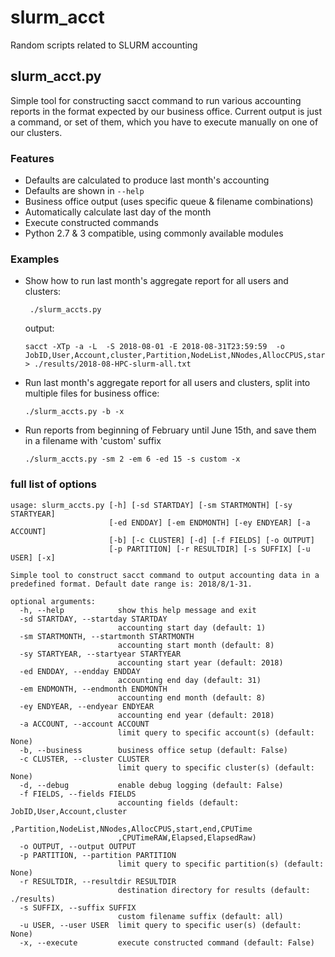 # slurm_acct

Random scripts related to SLURM accounting

## slurm_acct.py

Simple tool for constructing sacct command to run various accounting reports in the format expected by our business office. Current output is just a command, or set of them, which you have to execute manually on one of our clusters. 

### Features

* Defaults are calculated to produce last month's accounting
* Defaults are shown in `--help`
* Business office output (uses specific queue & filename combinations)
* Automatically calculate last day of the month
* Execute constructed commands
* Python 2.7 & 3 compatible, using commonly available modules


### Examples

* Show how to run last month's aggregate report for all users and clusters:

	```
	 ./slurm_accts.py                                                                                                                                                                  
	```
   output:

	```
	sacct -XTp -a -L  -S 2018-08-01 -E 2018-08-31T23:59:59  -o JobID,User,Account,cluster,Partition,NodeList,NNodes,AllocCPUS,start,end,CPUTime,CPUTimeRAW,Elapsed,ElapsedRaw > ./results/2018-08-HPC-slurm-all.txt
	```

* Run last month's aggregate report for all users and clusters, split into multiple files for business office:

	```
	./slurm_accts.py -b -x
	```

* Run reports from beginning of February until June 15th, and save them in a filename with 'custom' suffix

	```
	./slurm_accts.py -sm 2 -em 6 -ed 15 -s custom -x
	```

### full list of options

```
usage: slurm_accts.py [-h] [-sd STARTDAY] [-sm STARTMONTH] [-sy STARTYEAR]
                      [-ed ENDDAY] [-em ENDMONTH] [-ey ENDYEAR] [-a ACCOUNT]
                      [-b] [-c CLUSTER] [-d] [-f FIELDS] [-o OUTPUT]
                      [-p PARTITION] [-r RESULTDIR] [-s SUFFIX] [-u USER] [-x]

Simple tool to construct sacct command to output accounting data in a
predefined format. Default date range is: 2018/8/1-31.

optional arguments:
  -h, --help            show this help message and exit
  -sd STARTDAY, --startday STARTDAY
                        accounting start day (default: 1)
  -sm STARTMONTH, --startmonth STARTMONTH
                        accounting start month (default: 8)
  -sy STARTYEAR, --startyear STARTYEAR
                        accounting start year (default: 2018)
  -ed ENDDAY, --endday ENDDAY
                        accounting end day (default: 31)
  -em ENDMONTH, --endmonth ENDMONTH
                        accounting end month (default: 8)
  -ey ENDYEAR, --endyear ENDYEAR
                        accounting end year (default: 2018)
  -a ACCOUNT, --account ACCOUNT
                        limit query to specific account(s) (default: None)
  -b, --business        business office setup (default: False)
  -c CLUSTER, --cluster CLUSTER
                        limit query to specific cluster(s) (default: None)
  -d, --debug           enable debug logging (default: False)
  -f FIELDS, --fields FIELDS
                        accounting fields (default: JobID,User,Account,cluster
                        ,Partition,NodeList,NNodes,AllocCPUS,start,end,CPUTime
                        ,CPUTimeRAW,Elapsed,ElapsedRaw)
  -o OUTPUT, --output OUTPUT
  -p PARTITION, --partition PARTITION
                        limit query to specific partition(s) (default: None)
  -r RESULTDIR, --resultdir RESULTDIR
                        destination directory for results (default: ./results)
  -s SUFFIX, --suffix SUFFIX
                        custom filename suffix (default: all)
  -u USER, --user USER  limit query to specific user(s) (default: None)
  -x, --execute         execute constructed command (default: False)
```
